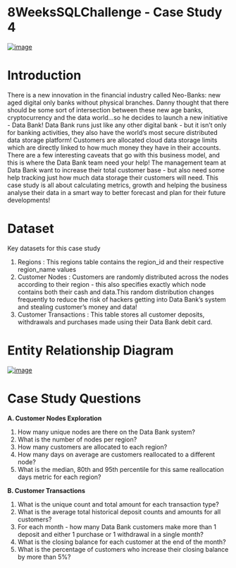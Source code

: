 # 8WeeksSQLChallenge - Case Study 4
[![image](https://github.com/divyanshsoni/8WeeksSQLChallenge-Case-Study-3/assets/35307737/ad0dc741-6bb2-4b69-83f0-62df2cbd9736)](https://8weeksqlchallenge.com/images/case-study-designs/4.png)

# Introduction
There is a new innovation in the financial industry called Neo-Banks: new aged digital only banks without physical branches.
Danny thought that there should be some sort of intersection between these new age banks, cryptocurrency and the data world…so he decides to launch a new initiative - Data Bank!
Data Bank runs just like any other digital bank - but it isn’t only for banking activities, they also have the world’s most secure distributed data storage platform!
Customers are allocated cloud data storage limits which are directly linked to how much money they have in their accounts. There are a few interesting caveats that go with this business model, and this is where the Data Bank team need your help!
The management team at Data Bank want to increase their total customer base - but also need some help tracking just how much data storage their customers will need.
This case study is all about calculating metrics, growth and helping the business analyse their data in a smart way to better forecast and plan for their future developments!
# Dataset
Key datasets for this case study

1. Regions : This regions table contains the region_id and their respective region_name values
2. Customer Nodes : Customers are randomly distributed across the nodes according to their region - this also specifies exactly which node contains both their cash and data.This random distribution changes frequently to reduce the risk of hackers getting into Data Bank’s system and stealing customer’s money and data!
3. Customer Transactions : This table stores all customer deposits, withdrawals and purchases made using their Data Bank debit card.
# Entity Relationship Diagram
[![image](https://github.com/divyanshsoni/8WeeksSQLChallenge-Case-Study-3/assets/35307737/326188b7-5799-4848-a8c2-092cd2d68f16)](https://8weeksqlchallenge.com/images/case-study-4-erd.png)
# Case Study Questions
**A. Customer Nodes Exploration**
1. How many unique nodes are there on the Data Bank system?
2. What is the number of nodes per region?
3. How many customers are allocated to each region?
4. How many days on average are customers reallocated to a different node?
5. What is the median, 80th and 95th percentile for this same reallocation days metric for each region?

**B. Customer Transactions**
1. What is the unique count and total amount for each transaction type?
2. What is the average total historical deposit counts and amounts for all customers?
3. For each month - how many Data Bank customers make more than 1 deposit and either 1 purchase or 1 withdrawal in a single month?
4. What is the closing balance for each customer at the end of the month?
5. What is the percentage of customers who increase their closing balance by more than 5%?
